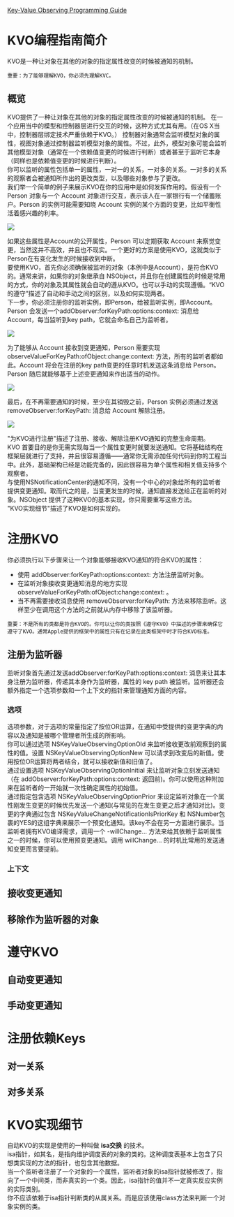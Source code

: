 [Key-Value Observing Programming Guide](https://developer.apple.com/library/archive/documentation/Cocoa/Conceptual/KeyValueObserving/KeyValueObserving.html#//apple_ref/doc/uid/10000177i)

# KVO编程指南简介

KVO是一种让对象在其他的对象的指定属性改变的时候被通知的机制。  

```
重要：为了能够理解KVO，你必须先理解KVC。
```

## 概览

KVO提供了一种让对象在其他的对象的指定属性改变的时候被通知的机制。 在一个应用当中的模型和控制器层进行交互的时候，这种方式尤其有用。（在OS X当中，控制器层绑定技术严重依赖于KVO。） 控制器对象通常会监听模型对象的属性，视图对象通过控制器监听模型对象的属性。不过，此外，模型对象可能会监听其他模型对象（通常在一个依赖值变更的时候进行判断）或者甚至于监听它本身（同样也是依赖值变更的时候进行判断）。  
你可以监听的属性包括单一的属性，一对一的关系，一对多的关系。一对多的关系的观察者会被通知所作出的更改类型，以及哪些对象参与了更改。  
我们举一个简单的例子来展示KVO在你的应用中是如何发挥作用的。假设有一个 Person 对象与一个 Account 对象进行交互，表示该人在一家银行有一个储蓄账户。Person 的实例可能需要知晓 Account 实例的某个方面的变更，比如平衡性活着感兴趣的利率。  

![](https://developer.apple.com/library/archive/documentation/Cocoa/Conceptual/KeyValueObserving/Art/kvo_objects_properties.png)  

如果这些属性是Account的公开属性，Person 可以定期获取 Account 来察觉变更，当然这并不高效，并且也不现实。一个更好的方案是使用KVO，这就类似于Person在有变化发生的时候接收到中断。  
要使用KVO，首先你必须确保被监听的对象（本例中是Account），是符合KVO的。通常来讲，如果你的对象继承自 NSObject，并且你在创建属性的时候是常用的方式，你的对象及其属性就会自动的遵从KVO。也可以手动的实现遵循。“KVO的遵守”描述了自动和手动之间的区别，以及如何实现两者。  
下一步，你必须注册你的监听实例，即Person，给被监听实例，即Account。Person 会发送一个addObserver:forKeyPath:options:context: 消息给 Account，每当监听到key path，它就会命名自己为监听者。  

![](https://developer.apple.com/library/archive/documentation/Cocoa/Conceptual/KeyValueObserving/Art/kvo_objects_add.png)  

为了能够从 Account 接收到变更通知，Person 需要实现 observeValueForKeyPath:ofObject:change:context: 方法，所有的监听者都如此。Account 将会在注册的key path变更的任意时机发送这条消息给 Person。Person 随后就能够基于上述变更通知来作出适当的动作。  

![](https://developer.apple.com/library/archive/documentation/Cocoa/Conceptual/KeyValueObserving/Art/kvo_objects_observe.png)  

最后，在不再需要通知的时候，至少在其销毁之前，Person 实例必须通过发送 removeObserver:forKeyPath: 消息给 Account 解除注册。  

![](https://developer.apple.com/library/archive/documentation/Cocoa/Conceptual/KeyValueObserving/Art/kvo_objects_remove.png)  

"为KVO进行注册"描述了注册、接收、解除注册KVO通知的完整生命周期。  
KVO 首要目的是你无需实现每当一个属性变更时就要发送通知。它将基础结构在框架层就进行了支持，并且很容易遵循——通常你无需添加任何代码到你的工程当中。此外，基础架构已经是功能完备的，因此很容易为单个属性和相关值支持多个观察者。  
与使用NSNotificationCenter的通知不同，没有一个中心的对象给所有的监听者提供变更通知。取而代之的是，当变更发生的时候，通知直接发送给正在监听的对象。NSObject 提供了这种KVO的基本实现，你只需要重写这些方法。  
"KVO实现细节"描述了KVO是如何实现的。

# 注册KVO

你必须执行以下步骤来让一个对象能够接收KVO通知的符合KVO的属性：  

* 使用 addObserver:forKeyPath:options:context: 方法注册监听对象。
* 在监听对象接收变更通知消息的地方实现  observeValueForKeyPath:ofObject:change:context: 。
* 当不再需要接收消息使用 removeObserver:forKeyPath: 方法来移除监听。这样至少在调用这个方法的之前就从内存中移除了该监听器。

```
重要：不是所有的类都是符合KVO的。你可以让你的类按照《遵守KVO》中描述的步骤来确保它遵守了KVO。通常Apple提供的框架中的属性只有在记录在此类框架中时才符合KVO标准。
```

## 注册为监听器

监听对象首先通过发送addObserver:forKeyPath:options:context: 消息来让其本身注册为监听器，传递其本身作为监听器，属性的 key path 被监听。监听器还会额外指定一个选项参数和一个上下文的指针来管理通知方面的内容。

### 选项

选项参数，对于选项的常量指定了按位OR运算，在通知中受提供的变更字典的内容以及通知是被哪个管理者所生成的所影响。  
你可以通过选项 NSKeyValueObservingOptionOld 来监听接收更改前观察到的属性的值。设置 NSKeyValueObservingOptionNew 可以请求到改变后的新值。使用按位OR运算将两者结合，就可以接收新值和旧值了。  
通过设置选项 NSKeyValueObservingOptionInitial 来让监听对象立刻发送通知（在 addObserver:forKeyPath:options:context: 返回前)。你可以使用这种附加来在监听者的一开始就一次性确定属性的初始值。  
通过指定包含选项 NSKeyValueObservingOptionPrior 来设定监听对象在一个属性刚发生变更的时候优先发送一个通知(与常见的在发生变更之后才通知对比)。变更的字典通过包含 NSKeyValueChangeNotificationIsPriorKey 和 NSNumber包裹的YES的这组字典来展示一个预变化通知。该key不会在另一方面进行展示。当监听者拥有KVO编译需求，调用一个 -willChange... 方法来给其依赖于监听属性之一的时候，你可以使用预变更通知。调用 willChange… 的时机比常用的发送通知变更而言要提前。

### 上下文

## 接收变更通知

## 移除作为监听器的对象

# 遵守KVO

## 自动变更通知

## 手动变更通知

# 注册依赖Keys

## 对一关系

## 对多关系

# KVO实现细节

自动KVO的实现是使用的一种叫做 **isa交换** 的技术。  
isa指针，如其名，是指向维护调度表的对象的类的。这种调度表基本上包含了只想类实现的方法的指针，也包含其他数据。  
当一个监听者注册了一个对象的一个属性，监听者对象的isa指针就被修改了，指向了一个中间类，而非真实的一个类。因此，isa指针的值并不一定真实反应实例的实际类别。  
你不应该依赖于isa指针判断类的从属关系。而是应该使用class方法来判断一个对象实例的类。  